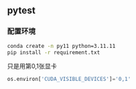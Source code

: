 ## pytest

### 配置环境

```bash
conda create -n py11 python=3.11.11
pip install -r requirement.txt
```



只是用第0,1张显卡

```python
os.environ['CUDA_VISIBLE_DEVICES']='0,1'
```






